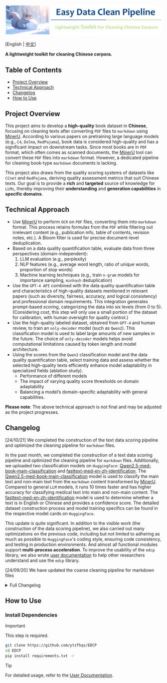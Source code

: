![# Easy-Data-Clean-Pipeline](assets/logo.png)

[English | [中文](README_ZH.md)]

**A lightweight toolkit for cleaning Chinese corpora.**

## Table of Contents

- [Project Overview](#project-overview)
- [Technical Approach](#technical-approach)
- [Changelog](#changelog)
- [How to Use](#how-to-use)

## Project Overview

This project aims to develop a **high-quality** book dataset in **Chinese**, focusing on cleaning texts after converting `PDF` files to `markdown` using [MinerU](https://github.com/opendatalab/MinerU). According to various papers on pretraining large language models (e.g., `C4`, `Dolma`, `RedPajama`), book data is considered high-quality and has a significant impact on downstream tasks. Since most books are in `PDF` format, which often comes as scanned documents, the [MinerU](https://github.com/opendatalab/MinerU) tool can convert these `PDF` files into `markdown` format. However, a dedicated pipeline for cleaning book-type `markdown` documents is lacking.

This project also draws from the quality scoring systems of datasets like `CCnet` and `RedPajama`, deriving quality assessment metrics that suit Chinese texts. Our goal is to provide a **rich** and **targeted** source of knowledge for `LLMs`, thereby improving their **understanding** and **generation capabilities** in **specific domains**.

## Technical Approach

- Use [MinerU](https://github.com/opendatalab/MinerU) to perform `OCR` on `PDF` files, converting them into `markdown` format. This process retains formulas from the `PDF` while filtering out irrelevant content (e.g., publication info, table of contents, revision notes, etc.). A Bloom filter is used for precise document-level deduplication.
- Based on a data quality quantification table, evaluate data from three perspectives (domain-independent):
  1. LLM evaluation (e.g., perplexity)
  2. NLP features (e.g., average word length, ratio of unique words, proportion of stop words)
  3. Machine learning techniques (e.g., train `n-gram` models for importance sampling, `minhash` deduplication)
- Use the `GPT-4 API` combined with the data quality quantification table and characteristics of high-quality datasets mentioned in relevant papers (such as diversity, fairness, accuracy, and logical consistency) and professional domain requirements. This integration generates prompt-based scoring, categorizing the data into six levels (from 0 to 5). (Considering cost, this step will only use a small portion of the dataset for calibration, with human oversight for quality control.)
- Use the high-quality labeled dataset, obtained from `GPT-4` and human review, to train an `only-decoder` model (such as `Qwen2`). This classification model is used to label large amounts of new samples in the future. The choice of `only-decoder` models helps avoid computational limitations caused by token length and model architecture.
- Using the scores from the `Qwen2` classification model and the data quality quantification table, select training data and assess whether the selected high-quality texts efficiently enhance model adaptability in specialized fields (ablation study).
  - Performance of different models
  - The impact of varying quality score thresholds on domain adaptability
  - Balancing a model’s domain-specific adaptability with general capabilities.

**Please note**: The above technical approach is not final and may be adjusted as the project progresses.

## Changelog

[24/10/21] We completed the construction of the text data scoring pipeline and optimized the cleaning pipeline for `markdown` files.

In the past month, we completed the construction of a text data scoring pipeline and optimized the cleaning pipeline for `markdown` files. Additionally, we uploaded two classification models on `HuggingFace`: [Qwen2.5-med-book-main-classification](https://huggingface.co/ytzfhqs/Qwen2.5-med-book-main-classification) and [fasttext-med-en-zh-identification](https://huggingface.co/ytzfhqs/fasttext-med-en-zh-identification). The [Qwen2.5-med-book-main-classification](https://huggingface.co/ytzfhqs/Qwen2.5-med-book-main-classification) model is used to classify the main text and non-main text from the `markdown` content transformed by [MinerU](https://github.com/opendatalab/MinerU). Compared to general `LLM` models, it runs 10 times faster and has higher accuracy for classifying medical text into main and non-main content. The [fasttext-med-en-zh-identification](https://huggingface.co/ytzfhqs/fasttext-med-en-zh-identification) model is used to determine whether a text is in English or Chinese and provides a confidence score. The detailed dataset construction process and model training specifics can be found in the respective model cards on `HuggingFace`.

This update is quite significant. In addition to the visible work (the construction of the data scoring pipeline), we also carried out many optimizations on the previous code, including but not limited to adhering as much as possible to `HuggingFace`'s coding style, ensuring code consistency, and testing in production environments. And almost all functional modules support **multi-process acceleration**. To improve the usability of the `edcp` library, we also wrote [user documentation](https://github.com/ytzfhqs/EDCP/tree/main/docs) to help other researchers understand and use the `edcp` library.

[24/09/20] We have updated the coarse cleaning pipeline for markdown files
<details><summary>Full Changelog</summary>

We are thrilled to announce the first feature update of the `edcp` library, which introduces a pipeline for preliminary cleaning of `markdown` files.

Specifically, when we use [MinerU](https://github.com/opendatalab/MinerU) to convert `PDF` files into `markdown` format, a lot of non-content elements, such as book introductions, publisher information, and formatting guidelines, are also included. Therefore, we attempt to leverage an `LLM` to clean up these extraneous parts.

Since most of the content is in Chinese, we use the recently released [Qwen2.5](https://github.com/QwenLM/Qwen2.5) series. Based on our experiments, models with at least 7B parameters are required to ensure the filtering quality, with 14B or larger models recommended.

We offer batch inference processes through both the `VLLM` and `Transformers` frameworks. Our tests show that using the `VLLM` framework is twice as fast as using the `Transformers` framework. However, if you don't have the `VLLM` framework, there's no need to worry, as we also provide parallel inference to accelerate processing, provided there is enough VRAM.

The project file tree is:
```
└── edcp
  ├── mdclean
      ├── __init__.py
      └── LLMFilter.py
      └── VLLMFilter.py
      └── charreplace.py
      └── pipelines.py
      └── template.py
      └── utils.py
  └── md_pipe_demo.py
```
The main roles of each file are as follows:
 - `LLMFilter.py`: Batch inference process using the Transformers framework.
 - `charreplace.py`: Regular expressions and character library for text replacement operations.
 - `pipelines.py`: Entry point for the processing pipeline.
 - `template.py`: LLM filtering prompt templates.
 - `utils.py`: Common utility functions.
 - `md_pipe_demo.py`: Tests for the key functions above, along with usage examples.

</details>

## How to Use

### Install Dependencies

> [!IMPORTANT]
> This step is required.

```bash
git clone https://github.com/ytzfhqs/EDCP
cd EDCP
pip install requirements.txt -r
```

> [!TIP]
> For detailed usage, refer to the [User Documentation](https://github.com/ytzfhqs/EDCP/tree/main/docs).
